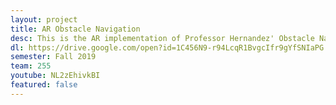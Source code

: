 ```yaml
---
layout: project
title: AR Obstacle Navigation
desc: This is the AR implementation of Professor Hernandez' Obstacle Navigation test. It is designed to receive treadmill data in order to avoid objects. The goal was to "step" on top of certain blocks while avoiding others. Its goal is to appear as if the blocks were in 
dl: https://drive.google.com/open?id=1C456N9-r94LcqR1BvgcIfr9gYfSNIaPG
semester: Fall 2019
team: 255
youtube: NL2zEhivkBI
featured: false
---
```

